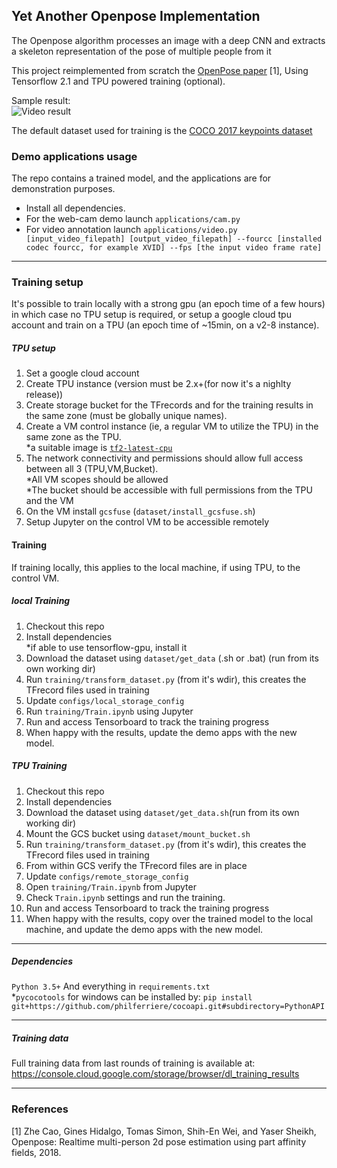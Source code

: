 Yet Another Openpose Implementation
---
The Openpose algorithm processes an image with a deep CNN and extracts a skeleton representation of the pose of multiple people from it

This project reimplemented from scratch the [OpenPose paper](https://arxiv.org/abs/1812.08008) [1], Using Tensorflow 2.1 
and TPU powered training (optional).

Sample result:<br>
![Video result](doc/YAOP_gif_smallres.gif)

The default dataset used for training is the [COCO 2017 keypoints dataset](http://cocodataset.org/) 

### Demo applications usage
The repo contains a trained model, and the applications are for demonstration purposes.
* Install all dependencies.
* For the web-cam demo launch `applications/cam.py`
* For video annotation launch `applications/video.py [input_video_filepath] [output_video_filepath] --fourcc [installed codec fourcc, for example XVID] --fps [the input video frame rate]` 

---
### Training setup
It's possible to train locally with a strong gpu (an epoch time of a few hours) in which case no TPU setup is required, or setup a google cloud
tpu account and train on a TPU (an epoch time of ~15min, on a v2-8 instance).
##### TPU setup
1. Set a google cloud account
2. Create TPU instance (version must be 2.x+(for now it's a nighlty release))
3. Create storage bucket for the TFrecords and for the training results in the same zone (must be globally unique names).
4. Create a VM control instance (ie, a regular VM to utilize the TPU) in the same zone as the TPU. <br>
   *a suitable image is [`tf2-latest-cpu`](https://cloud.google.com/ai-platform/deep-learning-vm/docs/images)
5. The network connectivity and permissions should allow full access between all 3 (TPU,VM,Bucket).<br>
   *All VM scopes should be allowed <br>
   *The bucket should be accessible with full permissions from the TPU and the VM  
6. On the VM install `gcsfuse` (`dataset/install_gcsfuse.sh`)
7. Setup Jupyter on the control VM to be accessible remotely

#### Training 
If training locally, this applies to the local machine, if using TPU, to the control VM.
##### local Training
1. Checkout this repo<br> 
2. Install dependencies <br>
*if able to use tensorflow-gpu, install it <br> 
3. Download the dataset using `dataset/get_data` (.sh or .bat) (run from its own working dir)
4. Run `training/transform_dataset.py` (from it's wdir), this creates the TFrecord files used in training<br>
7. Update `configs/local_storage_config`
5. Run `training/Train.ipynb` using Jupyter
9. Run and access Tensorboard to track the training progress
10. When happy with the results, update the demo apps with the new model.
 
##### TPU Training
1. Checkout this repo<br> 
2. Install dependencies <br>
3. Download the dataset using `dataset/get_data.sh`(run from its own working dir)
4. Mount the GCS bucket using `dataset/mount_bucket.sh`
5. Run `training/transform_dataset.py` (from it's wdir), this creates the TFrecord files used in training<br>
6. From within GCS verify the TFrecord files are in place
7. Update `configs/remote_storage_config`
7. Open `training/Train.ipynb` from Jupyter
8. Check `Train.ipynb` settings and run the training.
9. Run and access Tensorboard to track the training progress
10. When happy with the results, copy over the trained model to the local machine, and update the demo apps with the new model.
---

##### Dependencies

`Python 3.5+` And everything in `requirements.txt` <br>
*`pycocotools` for windows can be installed by:
`pip install git+https://github.com/philferriere/cocoapi.git#subdirectory=PythonAPI`

---
##### Training data
Full training data from last rounds of training is available at:
https://console.cloud.google.com/storage/browser/dl_training_results

---
### References
[1]  Zhe Cao, Gines Hidalgo, Tomas Simon, Shih-En Wei, and Yaser Sheikh, Openpose: Realtime
multi-person 2d pose estimation using part affinity fields, 2018.
